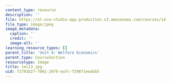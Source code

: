 ```yaml
---
content_type: resource
description: ''
file: https://ol-ocw-studio-app-production.s3.amazonaws.com/courses/14-01sc-principles-of-microeconomics-fall-2011/71791b2770012076ea7cf29871eeabb5_lec13.jpg
file_type: image/jpeg
image_metadata:
  caption: ''
  credit: ''
  image-alt: ''
learning_resource_types: []
parent_title: 'Unit 4: Welfare Economics'
parent_type: CourseSection
resourcetype: Image
title: lec13.jpg
uid: 71791b27-7001-2076-ea7c-f29871eeabb5
---
```

